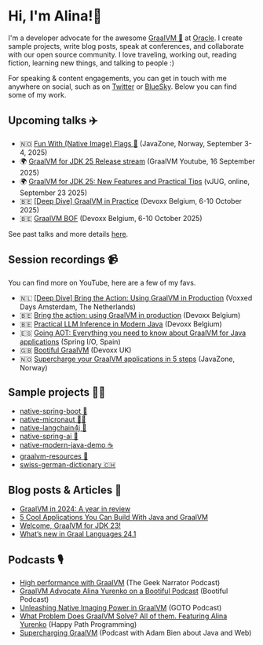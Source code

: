 # Hi, I'm Alina!🦄

I'm a developer advocate for the awesome [GraalVM 🐰](https://github.com/oracle/graal) at [Oracle](https://github.com/oracle). I create sample projects, write blog posts, speak at conferences, and collaborate with our open source community. I love traveling, working out, reading fiction, learning new things, and talking to people :)

For speaking & content engagements, you can get in touch with me anywhere on social, such as on [Twitter](https://x.com/alina_yurenko) or [BlueSky](https://bsky.app/profile/alina-yurenko.bsky.social). Below you can find some of my work.

## Upcoming talks ✈️

* 🇳🇴 [Fun With (Native Image) Flags 🏁](https://2025.javazone.no/en) (JavaZone, Norway, September 3-4, 2025)
* 🌍 [GraalVM for JDK 25 Release stream]() (GraalVM Youtube, 16 September 2025)
* 🌍 [GraalVM for JDK 25: New Features and Practical Tips](https://www.linkedin.com/events/7356616707773288450/) (vJUG, online, September 23 2025)
* 🇧🇪 [[Deep Dive] GraalVM in Practice]() (Devoxx Belgium, 6-10 October 2025)
* 🇧🇪 [GraalVM BOF]() (Devoxx Belgium, 6-10 October 2025)


See past talks and more details [here](https://github.com/alina-yur/public-speaking/).

## Session recordings 📹

You can find more on YouTube, here are a few of my favs.

* 🇳🇱 [[Deep Dive] Bring the Action: Using GraalVM in Production](https://www.youtube.com/watch?v=VVUngUrMjAo) (Voxxed Days Amsterdam, The Netherlands)
* 🇧🇪 [Bring the action: using GraalVM in production](https://www.youtube.com/watch?v=axQXBKHSwkM) (Devoxx Belgium)
* 🇧🇪 [Practical LLM Inference in Modern Java](https://www.youtube.com/watch?v=zgAMxC7lzkc) (Devoxx Belgium)
* 🇪🇸 [Going AOT: Everything you need to know about GraalVM for Java applications](https://www.youtube.com/watch?v=YclrKfEUHrI) (Spring I/O, Spain)
* 🇬🇧 [Bootiful GraalVM](https://www.youtube.com/watch?v=3OBhk1c0GBs) (Devoxx UK)
* 🇳🇴 [Supercharge your GraalVM applications in 5 steps](https://2023.javazone.no/program) (JavaZone, Norway)

## Sample projects 👩‍💻

* [native-spring-boot 🍃](https://github.com/alina-yur/native-spring-boot)
* [native-micronaut 👩‍🚀](https://github.com/alina-yur/native-micronaut-reflection)
* [native-langchain4j 🦜](https://github.com/alina-yur/native-langchain4j)
* [native-spring-ai 🤖](https://github.com/alina-yur/native-spring-ai)
* [native-modern-java-demo ☕️](https://github.com/alina-yur/native-modern-java-demo)
* [graalvm-resources 🐰](https://github.com/alina-yur/graalvm-resources)
* [swiss-german-dictionary 🇨🇭](https://github.com/alina-yur/swiss-german-dictionary)

## Blog posts & Articles 🔏

* [GraalVM in 2024: A year in review](https://medium.com/graalvm/graalvm-in-2024-a-year-in-review-fe8dff967d82)
* [5 Cool Applications You Can Build With Java and GraalVM](https://www.javaadvent.com/2024/12/5-cool-applications-you-can-build-with-java-and-graalvm.html)
* [Welcome, GraalVM for JDK 23!](https://medium.com/graalvm/welcome-graalvm-for-jdk-23-203928491b2b)
* [What’s new in Graal Languages 24.1](https://medium.com/graalvm/whats-new-in-graal-languages-24-1-b2452c9debae)

## Podcasts 🎙️
* [High performance with GraalVM](https://open.spotify.com/episode/2CmwOObdE3nN4DYtO0G1i0) (The Geek Narrator Podcast)
* [GraalVM Advocate Alina Yurenko on a Bootiful Podcast](https://spring.io/blog/2023/01/26/a-bootiful-podcast-graalvm-advocate-alina-yurenko-on-a-bootiful-podcast) (Bootiful Podcast)
* [Unleashing Native Imaging Power in GraalVM](https://open.spotify.com/episode/7Cxbd78L76flAGH7GnFCgP) (GOTO Podcast)
* [What Problem Does GraalVM Solve? All of them. Featuring Alina Yurenko](https://open.spotify.com/episode/2M6JWdAuPyiSNI7h8meBEa?si=n-Bm6eNFQ3CLeZLasDiQOg) (Happy Path Programming)
* [Supercharging GraalVM](https://airhacks.fm/#episode_226) (Podcast with Adam Bien about Java and Web)
